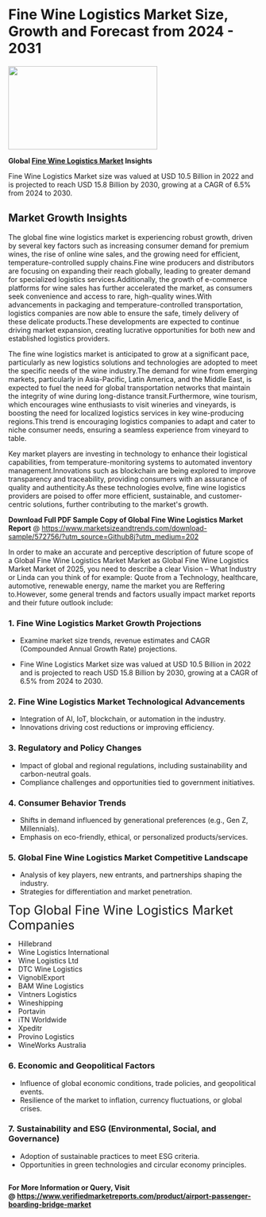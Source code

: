 <H1>Fine Wine Logistics Market Size, Growth and Forecast from 2024 - 2031</H1><img class="aligncenter size-medium wp-image-584254" src="https://thirdeyenews.in/wp-content/uploads/2024/09/Global-Market-Research-300x168.jpeg" alt="" width="300" height="168" /><p><strong>Global&nbsp;<a href="https://www.marketsizeandtrends.com/download-sample/572756/?utm_source=Github8j?utm_medium=202">Fine Wine Logistics Market</a> Insights</strong></p><p>Fine Wine Logistics Market size was valued at USD 10.5 Billion in 2022 and is projected to reach USD 15.8 Billion by 2030, growing at a CAGR of 6.5% from 2024 to 2030.</p><p><h2>Market Growth Insights</h2> <p>The global fine wine logistics market is experiencing robust growth, driven by several key factors such as increasing consumer demand for premium wines, the rise of online wine sales, and the growing need for efficient, temperature-controlled supply chains.Fine wine producers and distributors are focusing on expanding their reach globally, leading to greater demand for specialized logistics services.Additionally, the growth of e-commerce platforms for wine sales has further accelerated the market, as consumers seek convenience and access to rare, high-quality wines.With advancements in packaging and temperature-controlled transportation, logistics companies are now able to ensure the safe, timely delivery of these delicate products.These developments are expected to continue driving market expansion, creating lucrative opportunities for both new and established logistics providers.</p> <p>The fine wine logistics market is anticipated to grow at a significant pace, particularly as new logistics solutions and technologies are adopted to meet the specific needs of the wine industry.The demand for wine from emerging markets, particularly in Asia-Pacific, Latin America, and the Middle East, is expected to fuel the need for global transportation networks that maintain the integrity of wine during long-distance transit.Furthermore, wine tourism, which encourages wine enthusiasts to visit wineries and vineyards, is boosting the need for localized logistics services in key wine-producing regions.This trend is encouraging logistics companies to adapt and cater to niche consumer needs, ensuring a seamless experience from vineyard to table.</p> <p>Key market players are investing in technology to enhance their logistical capabilities, from temperature-monitoring systems to automated inventory management.Innovations such as blockchain are being explored to improve transparency and traceability, providing consumers with an assurance of quality and authenticity.As these technologies evolve, fine wine logistics providers are poised to offer more efficient, sustainable, and customer-centric solutions, further contributing to the market's growth.</p> <p><span class=""><strong>Download Full PDF Sample Copy of Global Fine Wine Logistics Market Report</strong> @ <a href="https://www.marketsizeandtrends.com/download-sample/572756/?utm_source=Github8j?utm_medium=202" target="_blank">https://www.marketsizeandtrends.com/download-sample/572756/?utm_source=Github8j?utm_medium=202</a></span></p><p>In order to make an accurate and perceptive description of future scope of a Global&nbsp;Fine Wine Logistics Market Market as Global&nbsp;Fine Wine Logistics Market Market of 2025, you need to describe a clear Vision &ndash; What Industry or Linda can you think of for example: Quote from a Technology, healthcare, automotive, renewable energy, name the market you are Reffering to.However, some general trends and factors usually impact market reports and their future outlook include:</p><h3>1.&nbsp;<strong>Fine Wine Logistics Market Growth Projections</strong></h3><ul><li>Examine market size trends, revenue estimates and CAGR (Compounded Annual Growth Rate) projections.</li><li><p>Fine Wine Logistics Market size was valued at USD 10.5 Billion in 2022 and is projected to reach USD 15.8 Billion by 2030, growing at a CAGR of 6.5% from 2024 to 2030.</p></li></ul><h3>2.&nbsp;<strong>Fine Wine Logistics Market Technological Advancements</strong></h3><ul><li>Integration of AI, IoT, blockchain, or automation in the industry.</li><li>Innovations driving cost reductions or improving efficiency.</li></ul><h3>3.&nbsp;<strong>Regulatory and Policy Changes</strong></h3><ul><li>Impact of global and regional regulations, including sustainability and carbon-neutral goals.</li><li>Compliance challenges and opportunities tied to government initiatives.</li></ul><h3>4.&nbsp;<strong>Consumer Behavior Trends</strong></h3><ul><li>Shifts in demand influenced by generational preferences (e.g., Gen Z, Millennials).</li><li>Emphasis on eco-friendly, ethical, or personalized products/services.</li></ul><h3>5.&nbsp;<strong>Global Fine Wine Logistics Market Competitive Landscape</strong></h3><ul><li>Analysis of key players, new entrants, and partnerships shaping the industry.</li><li>Strategies for differentiation and market penetration.</li></ul><p data-pm-slice="1 1 []"><span style="color: inherit; font-family: inherit; font-size: 25px;">Top Global Fine Wine Logistics Market Companies</span></p><div class="" data-test-id=""><p><li>Hillebrand</li><li> Wine Logistics International</li><li> Wine Logistics Ltd</li><li> DTC Wine Logistics</li><li> VignoblExport</li><li> BAM Wine Logistics</li><li> Vintners Logistics</li><li> Wineshipping</li><li> Portavin</li><li> iTN Worldwide</li><li> Xpeditr</li><li> Provino Logistics</li><li> WineWorks Australia</li></p></div><h3>6.&nbsp;<strong>Economic and Geopolitical Factors</strong></h3><ul><li>Influence of global economic conditions, trade policies, and geopolitical events.</li><li>Resilience of the market to inflation, currency fluctuations, or global crises.</li></ul><h3>7.&nbsp;<strong>Sustainability and ESG (Environmental, Social, and Governance)</strong></h3><ul><li>Adoption of sustainable practices to meet ESG criteria.</li><li>Opportunities in green technologies and circular economy principles.</li></ul><h2><strong style="font-size: 14px;">For More Information or Query, Visit @&nbsp;</strong><a style="background-color: #ffffff; font-size: 14px;" href="https://www.marketsizeandtrends.com/report/fine-wine-logistics-market/" target="_blank">https://www.verifiedmarketreports.com/product/airport-passenger-boarding-bridge-market</a></h2>